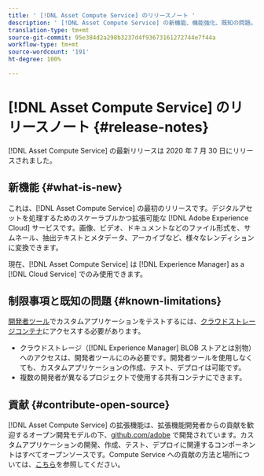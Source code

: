 ```yaml
---
title: ' [!DNL Asset Compute Service] のリリースノート '
description: ' [!DNL Asset Compute Service] の新機能、機能強化、既知の問題。'
translation-type: tm+mt
source-git-commit: 95e384d2a298b3237d4f93673161272744e7f44a
workflow-type: tm+mt
source-wordcount: '191'
ht-degree: 100%

---
```



# [!DNL Asset Compute Service] のリリースノート {#release-notes}

[!DNL Asset Compute Service] の最新リリースは 2020 年 7 月 30 日にリリースされました。

<!--

To test your custom applications with the [developer tool](https://github.com/adobe/asset-compute-devtool), you need access to a [cloud storage container](https://github.com/adobe/asset-compute-devtool#prerequisites). Currently, Adobe supports Azure Blob Storage and AWS S3.

>[!NOTE]
>
>Cloud storage access is only required for using the developer tool. You can still create, test and deploy custom applications with out using the developer tool.
-->

## 新機能 {#what-is-new}

これは、[!DNL Asset Compute Service] の最初のリリースです。デジタルアセットを処理するためのスケーラブルかつ拡張可能な [!DNL Adobe Experience Cloud] サービスです。画像、ビデオ、ドキュメントなどのファイル形式を、サムネール、抽出テキストとメタデータ、アーカイブなど、様々なレンディションに変換できます。

現在、[!DNL Asset Compute Service] は [!DNL Experience Manager] as a [!DNL Cloud Service] でのみ使用できます。

## 制限事項と既知の問題 {#known-limitations}

[開発者ツール](https://github.com/adobe/asset-compute-devtool)でカスタムアプリケーションをテストするには、[クラウドストレージコンテナ](https://github.com/adobe/asset-compute-devtool#prerequisites)にアクセスする必要があります。

* クラウドストレージ（[!DNL Experience Manager] BLOB ストアとは別物）へのアクセスは、開発者ツールにのみ必要です。開発者ツールを使用しなくても、カスタムアプリケーションの作成、テスト、デプロイは可能です。
* 複数の開発者が異なるプロジェクトで使用する共有コンテナにできます。

## 貢献 {#contribute-open-source}

[!DNL Asset Compute Service] の拡張機能は、拡張機能開発者からの貢献を歓迎するオープン開発モデルの下、[github.com/adobe](https://github.com/adobe) で開発されています。カスタムアプリケーションの開発、作成、テスト、デプロイに関連するコンポーネントはすべてオープンソースです。Compute Service への貢献の方法と場所については、[こちら](contribute-to-compute-service.md)を参照してください。

<!-- **TBD:**
* Are we versioning the releases?
* Is there any compatibility information to be added? With Project Firefly versions, or AEMaaCS releases, or other offerings/integrations such as InDesign Server?
-->
